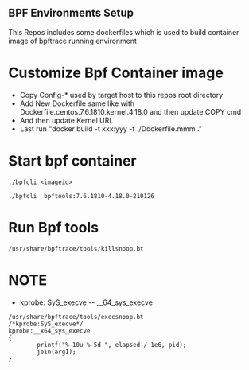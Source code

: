 BPF Environments Setup
---

This Repos includes some dockerfiles which is used to build container image of bpftrace running environment 

# Customize Bpf Container image
* Copy Config-* used by target host to this repos root directory
* Add New Dockerfile same like with Dockerfile.centos.7.6.1810.kernel.4.18.0 and then update COPY cmd
* And then update Kernel URL 
* Last run "docker build -t xxx:yyy -f ./Dockerfile.mmm ."

# Start bpf container
```
./bpfcli <imageid>

./bpfcli  bpftools:7.6.1810-4.18.0-210126
```

# Run Bpf tools
```
/usr/share/bpftrace/tools/killsnoop.bt
```

# NOTE
* kprobe: SyS_execve -- __64_sys_execve
```
/usr/share/bpftrace/tools/execsnoop.bt
/*kprobe:SyS_execve*/
kprobe:__x64_sys_execve
{
        printf("%-10u %-5d ", elapsed / 1e6, pid);
        join(arg1);
}
```




